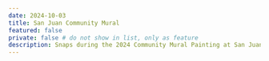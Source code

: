 ```yaml
---
date: 2024-10-03
title: San Juan Community Mural
featured: false
private: false # do not show in list, only as feature
description: Snaps during the 2024 Community Mural Painting at San Juan, L.U. beach. The community mural, showcasing the lives of cutesie tortols and their significance to marine life, was painted together by the locals aided by local artists of La Union.
---
```

